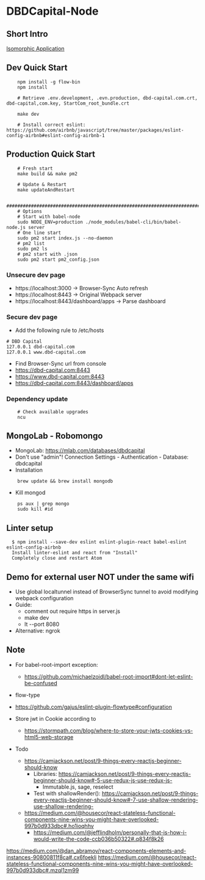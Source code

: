 # DBDCapital-Node

## Short Intro
[Isomorphic Application](https://www.lullabot.com/articles/what-is-an-isomorphic-application)

## Dev Quick Start
```shell
    npm install -g flow-bin
    npm install

    # Retrieve .env.development, .evn.production, dbd-capital.com.crt, dbd-capital,com.key, StartCom_root_bundle.crt

    make dev

    # Install correct eslint: https://github.com/airbnb/javascript/tree/master/packages/eslint-config-airbnb#eslint-config-airbnb-1
```

## Production Quick Start
```shell
    # Fresh start
    make build && make pm2

    # Update & Restart
    make updateAndRestart

    ##############################################################################
    # Options
    # Start with babel-node
    sudo NODE_ENV=production ./node_modules/babel-cli/bin/babel-node.js server
    # One line start
    sudo pm2 start index.js --no-daemon
    # pm2 list
    sudo pm2 ls
    # pm2 start with .json
    sudo pm2 start pm2_config.json
```

### Unsecure dev page
- https://localhost:3000 -> Browser-Sync Auto refresh
- https://localhost:8443 -> Original Webpack server
- https://localhost:8443/dashboard/apps -> Parse dashboard

### Secure dev page
- Add the following rule to /etc/hosts
```shell
# DBD Capital
127.0.0.1 dbd-capital.com
127.0.0.1 www.dbd-capital.com
```
- Find Browser-Sync url from console
- https://dbd-capital.com:8443
- https://www.dbd-capital.com:8443
- https://dbd-capital.com:8443/dashboard/apps

### Dependency update
```shell
    # Check available upgrades
    ncu
```

## MongoLab - Robomongo
- MongoLab: https://mlab.com/databases/dbdcapital
- Don't use "admin"! Connection Settings - Authentication - Database: dbdcapital
- Installation
```shell
    brew update && brew install mongodb
```    
- Kill mongod
```shell
    ps aux | grep mongo
    sudo kill #id
```

## Linter setup
```shell
  $ npm install --save-dev eslint eslint-plugin-react babel-eslint eslint-config-airbnb
  Install linter-eslint and react from "Install"
  Completely close and restart Atom
```

## Demo for external user NOT under the same wifi
- Use global localtunnel instead of BrowserSync tunnel to avoid modifying webpack configuration
- Guide:
  - comment out require https in server.js
  - make dev
  - lt --port 8080
- Alternative: ngrok


## Note
- For babel-root-import exception:
  - https://github.com/michaelzoidl/babel-root-import#dont-let-eslint-be-confused
- flow-type
 - https://github.com/gajus/eslint-plugin-flowtype#configuration
- Store jwt in Cookie according to
  - https://stormpath.com/blog/where-to-store-your-jwts-cookies-vs-html5-web-storage

- Todo
  - https://camjackson.net/post/9-things-every-reactjs-beginner-should-know
    - Libraries: https://camjackson.net/post/9-things-every-reactjs-beginner-should-know#-5-use-redux-js-use-redux-js-
      - Immutable.js, sage, reselect
    - Test with shallowRender(): https://camjackson.net/post/9-things-every-reactjs-beginner-should-know#-7-use-shallow-rendering-use-shallow-rendering-
  - https://medium.com/@housecor/react-stateless-functional-components-nine-wins-you-might-have-overlooked-997b0d933dbc#.ho1ioqhhv
    - https://medium.com/@jefflindholm/personally-that-is-how-i-would-write-the-code-ccb036b50322#.q834f8k26


https://medium.com/@dan_abramov/react-components-elements-and-instances-90800811f8ca#.cx6foekli
https://medium.com/@housecor/react-stateless-functional-components-nine-wins-you-might-have-overlooked-997b0d933dbc#.mzql1zm99
